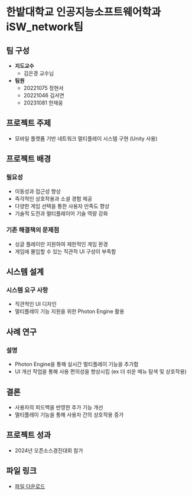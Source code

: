 # 한밭대학교 인공지능소프트웨어학과 iSW_network팀

## 팀 구성
- **지도교수**
  - 김은경 교수님
- **팀원**
  - 20221075 정현서
  - 20221046 김서연
  - 20231081 한재웅

## 프로젝트 주제
- 모바일 플랫폼 기반 네트워크 멀티플레이 시스템 구현 (Unity 사용)

## 프로젝트 배경

### 필요성
- 이동성과 접근성 향상
- 즉각적인 상호작용과 소셜 경험 제공
- 다양한 게임 선택을 통한 사용자 만족도 향상
- 기술적 도전과 멀티플레이어 기술 역량 강화

### 기존 해결책의 문제점
- 싱글 플레이만 지원하여 제한적인 게임 환경
- 게임에 몰입할 수 있는 직관적 UI 구성이 부족함

## 시스템 설계

### 시스템 요구 사항
- 직관적인 UI 디자인
- 멀티플레이 기능 지원을 위한 Photon Engine 활용

## 사례 연구

### 설명
- Photon Engine을 통해 실시간 멀티플레이 기능을 추가함
- UI 개선 작업을 통해 사용 편의성을 향상시킴 (ex 더 쉬운 메뉴 탐색 및 상호작용)

## 결론

- 사용자의 피드백을 반영한 추가 기능 개선
- 멀티플레이 기능을 통해 사용자 간의 상호작용 증가

## 프로젝트 성과

- 2024년 오픈소스경진대회 참가

## 파일 링크
- [파일 다운로드](https://drive.google.com/file/d/1WPXKfwWyo0dItPZRrnOvTtpYlphxlcAL/view?usp=sharing)
